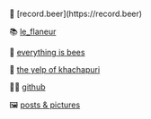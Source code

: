 <br/>
🍺 [record.beer](https://record.beer)

📚 [le_flaneur](https://leflan.eu/r)

📝 [everything is bees](https://everythingisbe.es)

💛 [the yelp of khachapuri](https://the-yelp-of-khachapuri.site)

👩‍💻 [github](https://github.com/parryc)

🖼 [posts & pictures](https://parryc.com/posts)
